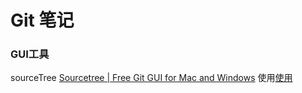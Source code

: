 # Git 笔记

### GUI工具

sourceTree [Sourcetree | Free Git GUI for Mac and Windows](www.sourcetreeapp.com)
使用[使用](https://www.liaoxuefeng.com/wiki/896043488029600/1317161920364578)

